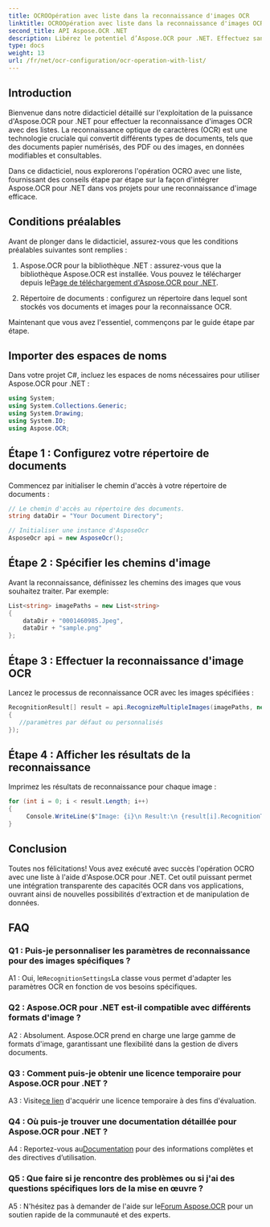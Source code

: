 ```yaml
---
title: OCROOpération avec liste dans la reconnaissance d'images OCR
linktitle: OCROOpération avec liste dans la reconnaissance d'images OCR
second_title: API Aspose.OCR .NET
description: Libérez le potentiel d’Aspose.OCR pour .NET. Effectuez sans effort la reconnaissance d’images OCR avec des listes. Boostez la productivité et l’extraction de données dans vos applications.
type: docs
weight: 13
url: /fr/net/ocr-configuration/ocr-operation-with-list/
---
```

## Introduction

Bienvenue dans notre didacticiel détaillé sur l'exploitation de la puissance d'Aspose.OCR pour .NET pour effectuer la reconnaissance d'images OCR avec des listes. La reconnaissance optique de caractères (OCR) est une technologie cruciale qui convertit différents types de documents, tels que des documents papier numérisés, des PDF ou des images, en données modifiables et consultables.

Dans ce didacticiel, nous explorerons l'opération OCRO avec une liste, fournissant des conseils étape par étape sur la façon d'intégrer Aspose.OCR pour .NET dans vos projets pour une reconnaissance d'image efficace.

## Conditions préalables

Avant de plonger dans le didacticiel, assurez-vous que les conditions préalables suivantes sont remplies :

1.  Aspose.OCR pour la bibliothèque .NET : assurez-vous que la bibliothèque Aspose.OCR est installée. Vous pouvez le télécharger depuis le[Page de téléchargement d'Aspose.OCR pour .NET](https://releases.aspose.com/ocr/net/).

2. Répertoire de documents : configurez un répertoire dans lequel sont stockés vos documents et images pour la reconnaissance OCR.

Maintenant que vous avez l'essentiel, commençons par le guide étape par étape.

## Importer des espaces de noms

Dans votre projet C#, incluez les espaces de noms nécessaires pour utiliser Aspose.OCR pour .NET :

```csharp
using System;
using System.Collections.Generic;
using System.Drawing;
using System.IO;
using Aspose.OCR;
```

## Étape 1 : Configurez votre répertoire de documents

Commencez par initialiser le chemin d'accès à votre répertoire de documents :
```csharp
// Le chemin d'accès au répertoire des documents.
string dataDir = "Your Document Directory";

// Initialiser une instance d'AsposeOcr
AsposeOcr api = new AsposeOcr();
```

## Étape 2 : Spécifier les chemins d'image

Avant la reconnaissance, définissez les chemins des images que vous souhaitez traiter. Par exemple:

```csharp
List<string> imagePaths = new List<string>
{
    dataDir + "0001460985.Jpeg",
    dataDir + "sample.png"
};
```

## Étape 3 : Effectuer la reconnaissance d'image OCR

Lancez le processus de reconnaissance OCR avec les images spécifiées :

```csharp
RecognitionResult[] result = api.RecognizeMultipleImages(imagePaths, new RecognitionSettings
{
   //paramètres par défaut ou personnalisés
});
```

## Étape 4 : Afficher les résultats de la reconnaissance

Imprimez les résultats de reconnaissance pour chaque image :

```csharp
for (int i = 0; i < result.Length; i++)
{
	 Console.WriteLine($"Image: {i}\n Result:\n {result[i].RecognitionText}");
}
```

## Conclusion

Toutes nos félicitations! Vous avez exécuté avec succès l'opération OCRO avec une liste à l'aide d'Aspose.OCR pour .NET. Cet outil puissant permet une intégration transparente des capacités OCR dans vos applications, ouvrant ainsi de nouvelles possibilités d'extraction et de manipulation de données.

## FAQ

### Q1 : Puis-je personnaliser les paramètres de reconnaissance pour des images spécifiques ?

 A1 : Oui, le`RecognitionSettings`La classe vous permet d'adapter les paramètres OCR en fonction de vos besoins spécifiques.

### Q2 : Aspose.OCR pour .NET est-il compatible avec différents formats d'image ?

A2 : Absolument. Aspose.OCR prend en charge une large gamme de formats d'image, garantissant une flexibilité dans la gestion de divers documents.

### Q3 : Comment puis-je obtenir une licence temporaire pour Aspose.OCR pour .NET ?

 A3 : Visite[ce lien](https://purchase.aspose.com/temporary-license/) d'acquérir une licence temporaire à des fins d'évaluation.

### Q4 : Où puis-je trouver une documentation détaillée pour Aspose.OCR pour .NET ?

 A4 : Reportez-vous au[Documentation](https://reference.aspose.com/ocr/net/) pour des informations complètes et des directives d’utilisation.

### Q5 : Que faire si je rencontre des problèmes ou si j'ai des questions spécifiques lors de la mise en œuvre ?

 A5 : N'hésitez pas à demander de l'aide sur le[Forum Aspose.OCR](https://forum.aspose.com/c/ocr/16) pour un soutien rapide de la communauté et des experts.
